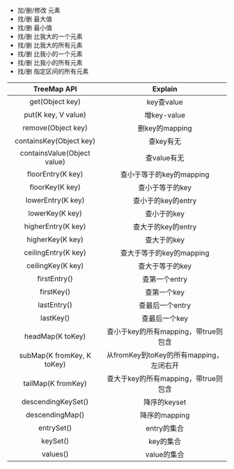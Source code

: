 - 加/删/修改 元素
- 找/删 最大值
- 找/删 最小值
- 找/删 比我大的一个元素
- 找/删 比我大的所有元素
- 找/删 比我小的一个元素
- 找/删 比我小的所有元素
- 找/删 指定区间的所有元素
	

|TreeMap API|Explain|
|:------:|:------:|
get(Object key)|key查value
put(K key, V value)|增key-value
remove(Object key)|删key的mapping
containsKey(Object key)|查key有无
containsValue(Object value)|查value有无
floorEntry(K key)|查小于等于的key的mapping
floorKey(K key)|查小于等于的key
lowerEntry(K key)|查小于的key的entry
lowerKey(K key)|查小于的key
higherEntry(K key)|查大于的key的entry
higherKey(K key)|查大于的key
ceilingEntry(K key)|查大于等于的key的mapping
ceilingKey(K key)|查大于等于的key
firstEntry()|查第一个entry
firstKey()|查第一个key
lastEntry()|查最后一个entry
lastKey()|查最后一个key
headMap(K toKey)|查小于key的所有mapping，带true则包含
subMap(K fromKey, K toKey)|从fromKey到toKey的所有mapping，左闭右开
tailMap(K fromKey)|查大于key的所有mapping，带true则包含
descendingKeySet()|降序的keyset
descendingMap()|降序的mapping
entrySet()|entry的集合
keySet()|key的集合
values()|value的集合
